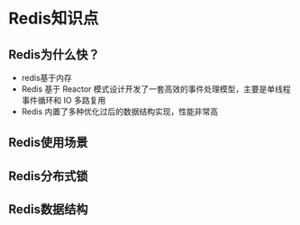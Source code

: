 # Redis知识点
## Redis为什么快？
+ redis基于内存
+ Redis 基于 Reactor 模式设计开发了一套高效的事件处理模型，主要是单线程事件循环和 IO 多路复用
+ Redis 内置了多种优化过后的数据结构实现，性能非常高
## Redis使用场景
## Redis分布式锁
## Redis数据结构
